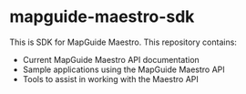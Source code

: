 # mapguide-maestro-sdk

This is SDK for MapGuide Maestro. This repository contains:

 * Current MapGuide Maestro API documentation
 * Sample applications using the MapGuide Maestro API
 * Tools to assist in working with the Maestro API
